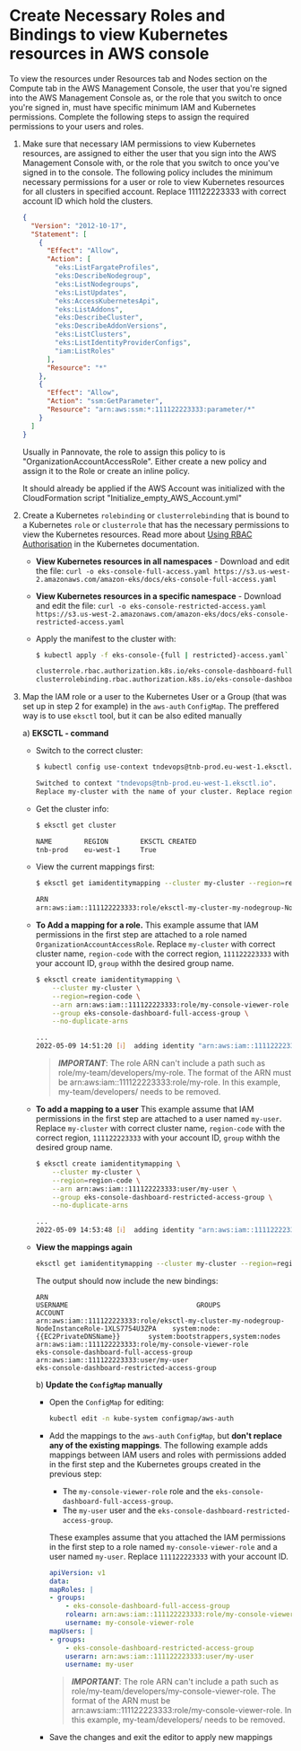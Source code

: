 # Create Necessary Roles and Bindings to view Kubernetes resources in AWS console

To view the resources under Resources tab and Nodes section on the Compute tab in the AWS Management Console, the user that you're signed into the AWS Management Console as, or the role that you switch to once you're signed in, must have specific minimum IAM and Kubernetes permissions. Complete the following steps to assign the required permissions to your users and roles.

1.  Make sure that necessary IAM permissions to view Kubernetes resources, are assigned to either the user that you sign into the AWS Management Console with, or the role that you switch to once you've signed in to the console.
    The following policy includes the minimum necessary permissions for a user or role to view Kubernetes resources for all clusters in specified account. Replace 111122223333 with correct account ID which hold the clusters.

    ```json
    {
      "Version": "2012-10-17",
      "Statement": [
        {
          "Effect": "Allow",
          "Action": [
            "eks:ListFargateProfiles",
            "eks:DescribeNodegroup",
            "eks:ListNodegroups",
            "eks:ListUpdates",
            "eks:AccessKubernetesApi",
            "eks:ListAddons",
            "eks:DescribeCluster",
            "eks:DescribeAddonVersions",
            "eks:ListClusters",
            "eks:ListIdentityProviderConfigs",
            "iam:ListRoles"
          ],
          "Resource": "*"
        },
        {
          "Effect": "Allow",
          "Action": "ssm:GetParameter",
          "Resource": "arn:aws:ssm:*:111122223333:parameter/*"
        }
      ]
    }
    ```

    Usually in Pannovate, the role to assign this policy to is "OrganizationAccountAccessRole". Either create a new policy and assign it to the Role or create an inline policy.

    It should already be applied if the AWS Account was initialized with the CloudFormation script "Initialize_empty_AWS_Account.yml"

2.  Create a Kubernetes `rolebinding` or `clusterrolebinding` that is bound to a Kubernetes `role` or `clusterrole` that has the necessary permissions to view the Kubernetes resources.
    Read more about [Using RBAC Authorisation](https://kubernetes.io/docs/reference/access-authn-authz/rbac/) in the Kubernetes documentation.

    - **View Kubernetes resources in all namespaces** - Download and edit the file:
      `curl -o eks-console-full-access.yaml https://s3.us-west-2.amazonaws.com/amazon-eks/docs/eks-console-full-access.yaml`
    - **View Kubernetes resources in a specific namespace** - Download and edit the file:
      `curl -o eks-console-restricted-access.yaml https://s3.us-west-2.amazonaws.com/amazon-eks/docs/eks-console-restricted-access.yaml`
    - Apply the manifest to the cluster with:

      ```sh
      $ kubectl apply -f eks-console-{full | restricted}-access.yaml`

      clusterrole.rbac.authorization.k8s.io/eks-console-dashboard-full-access-clusterrole created
      clusterrolebinding.rbac.authorization.k8s.io/eks-console-dashboard-full-access-binding created
      ```

3.  Map the IAM role or a user to the Kubernetes User or a Group (that was set up in step 2 for example) in the `aws-auth` `ConfigMap`.
    The preffered way is to use `eksctl` tool, but it can be also edited manually

    a) **EKSCTL - command**

    - Switch to the correct cluster:

      ```sh
      $ kubectl config use-context tndevops@tnb-prod.eu-west-1.eksctl.io

      Switched to context "tndevops@tnb-prod.eu-west-1.eksctl.io".
      Replace my-cluster with the name of your cluster. Replace region-code with the AWS Region that your cluster is in.
      ```

    - Get the cluster info:

      ```sh
      $ eksctl get cluster

      NAME        REGION        EKSCTL CREATED
      tnb-prod    eu-west-1     True
      ```

    - View the current mappings first:

      ```sh
      $ eksctl get iamidentitymapping --cluster my-cluster --region=region-code

      ARN                                                                                             USERNAME                               GROUPS                          ACCOUNT
      arn:aws:iam::111122223333:role/eksctl-my-cluster-my-nodegroup-NodeInstanceRole-1XLS7754U3ZPA    system:node:{{EC2PrivateDNSName}}      system:bootstrappers,system:nodes

      ```

    - **To Add a mapping for a role.**
      This example assume that IAM permissions in the first step are attached to a role named `OrganizationAccountAccessRole`. Replace `my-cluster` with correct cluster name, `region-code` with the correct region, `111122223333` with your account ID, `group` withh the desired group name.

      ```sh
      $ eksctl create iamidentitymapping \
          --cluster my-cluster \
          --region=region-code \
          --arn arn:aws:iam::111122223333:role/my-console-viewer-role \
          --group eks-console-dashboard-full-access-group \
          --no-duplicate-arns

      ...
      2022-05-09 14:51:20 [ℹ]  adding identity "arn:aws:iam::111122223333:role/my-console-viewer-role" to auth ConfigMap
      ```

      > **_IMPORTANT_**:
      > The role ARN can't include a path such as role/my-team/developers/my-role. The format of the ARN must be arn:aws:iam::111122223333:role/my-role. In this example, my-team/developers/ needs to be removed.

    - **To add a mapping to a user**
      This example assume that IAM permissions in the first step are attached to a user named `my-user`. Replace `my-cluster` with correct cluster name, `region-code` with the correct region, `111122223333` with your account ID, `group` withh the desired group name.

      ```sh
      $ eksctl create iamidentitymapping \
          --cluster my-cluster \
          --region=region-code \
          --arn arn:aws:iam::111122223333:user/my-user \
          --group eks-console-dashboard-restricted-access-group \
          --no-duplicate-arns

      ...
      2022-05-09 14:53:48 [ℹ]  adding identity "arn:aws:iam::111122223333:user/my-user" to auth ConfigMap
      ```

    - **View the mappings again**

      ```sh
      eksctl get iamidentitymapping --cluster my-cluster --region=region-code
      ```

      The output should now include the new bindings:

      ```out
      ARN                                                                                             USERNAME                                GROUPS                                  ACCOUNT
      arn:aws:iam::111122223333:role/eksctl-my-cluster-my-nodegroup-NodeInstanceRole-1XLS7754U3ZPA    system:node:{{EC2PrivateDNSName}}       system:bootstrappers,system:nodes
      arn:aws:iam::111122223333:role/my-console-viewer-role                                                                                   eks-console-dashboard-full-access-group
      arn:aws:iam::111122223333:user/my-user                                                                                                  eks-console-dashboard-restricted-access-group
      ```

      b) **Update the `ConfigMap` manually**

      - Open the `ConfigMap` for editing:

        ```sh
        kubectl edit -n kube-system configmap/aws-auth
        ```

      - Add the mappings to the `aws-auth` `ConfigMap`, but **don't replace any of the existing mappings**.
        The following example adds mappings between IAM users and roles with permissions added in the first step and the Kubernetes groups created in the previous step:

        - The `my-console-viewer-role` role and the `eks-console-dashboard-full-access-group`.
        - The `my-user` user and the `eks-console-dashboard-restricted-access-group`.

        These examples assume that you attached the IAM permissions in the first step to a role named `my-console-viewer-role` and a user named `my-user`. Replace `111122223333` with your account ID.

        ```yml
        apiVersion: v1
        data:
        mapRoles: |
        - groups:
            - eks-console-dashboard-full-access-group
            rolearn: arn:aws:iam::111122223333:role/my-console-viewer-role
            username: my-console-viewer-role
        mapUsers: |
        - groups:
            - eks-console-dashboard-restricted-access-group
            userarn: arn:aws:iam::111122223333:user/my-user
            username: my-user
        ```

        > **_IMPORTANT_**:
        > The role ARN can't include a path such as role/my-team/developers/my-console-viewer-role. The format of the ARN must be arn:aws:iam::111122223333:role/my-console-viewer-role. In this example, my-team/developers/ needs to be removed.

      - Save the changes and exit the editor to apply new mappings
